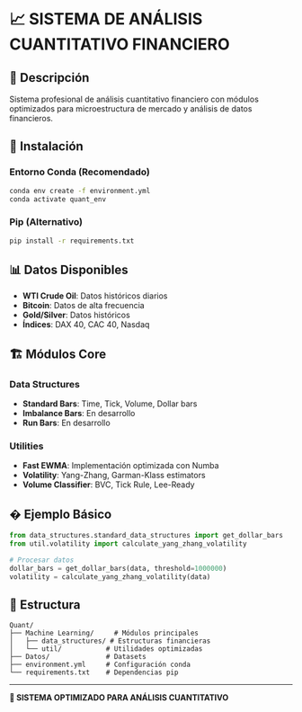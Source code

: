 # 📈 SISTEMA DE ANÁLISIS CUANTITATIVO FINANCIERO

## 🎯 Descripción
Sistema profesional de análisis cuantitativo financiero con módulos optimizados para microestructura de mercado y análisis de datos financieros.

## 🚀 Instalación

### Entorno Conda (Recomendado)
```bash
conda env create -f environment.yml
conda activate quant_env
```

### Pip (Alternativo)
```bash
pip install -r requirements.txt
```

## 📊 Datos Disponibles
- **WTI Crude Oil**: Datos históricos diarios
- **Bitcoin**: Datos de alta frecuencia
- **Gold/Silver**: Datos históricos
- **Índices**: DAX 40, CAC 40, Nasdaq

## 🏗️ Módulos Core

### Data Structures
- **Standard Bars**: Time, Tick, Volume, Dollar bars
- **Imbalance Bars**: En desarrollo
- **Run Bars**: En desarrollo

### Utilities
- **Fast EWMA**: Implementación optimizada con Numba
- **Volatility**: Yang-Zhang, Garman-Klass estimators
- **Volume Classifier**: BVC, Tick Rule, Lee-Ready

## � Ejemplo Básico
```python
from data_structures.standard_data_structures import get_dollar_bars
from util.volatility import calculate_yang_zhang_volatility

# Procesar datos
dollar_bars = get_dollar_bars(data, threshold=1000000)
volatility = calculate_yang_zhang_volatility(data)
```

## 📁 Estructura
```
Quant/
├── Machine Learning/     # Módulos principales
│   ├── data_structures/ # Estructuras financieras
│   └── util/           # Utilidades optimizadas
├── Datos/              # Datasets
├── environment.yml     # Configuración conda
└── requirements.txt    # Dependencias pip
```

---
**🚀 SISTEMA OPTIMIZADO PARA ANÁLISIS CUANTITATIVO**